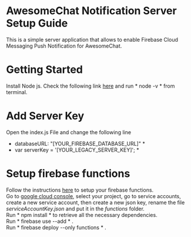 # AwesomeChat Notification Server Setup Guide

This is a simple server application that allows to enable Firebase Cloud Messaging Push Notification for AwesomeChat.

# Getting Started 

Install Node js. Check the following link [here](https://nodejs.org/en/download/package-manager/) and run * node -v * from terminal.

# Add Server Key

Open the index.js File and change the following line

* databaseURL: "[YOUR_FIREBASE_DATABASE_URL]" *
* var serverKey = '[YOUR_LEGACY_SERVER_KEY]'; * 

# Setup firebase functions

Follow the instructions [here](https://firebase.google.com/docs/functions/get-started) to setup your firebase functions.<br/>
Go to [google cloud console](https://console.cloud.google.com/iam-admin/iam/iam-zero), select your project, go to service accounts, create a new service account, then create a new json key, rename the file *serviceAccountKey.json* and put it in the *functions* folder.<br/>
Run * npm install * to retrieve all the necessary dependencies.<br/>
Run * firebase use --add * .<br/>
Run * firebase deploy --only functions * .<br/>
